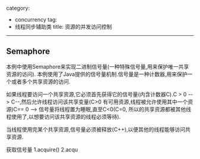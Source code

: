 ﻿category: 
- concurrency
tag:
- 线程同步辅助类
title: 资源的并发访问控制
---
## Semaphore

本例中使用Semaphore来实现二进制信号量(一种特殊信号量,用来保护唯一共享资源的访问).
本例使用了Java提供的信号量机制.信号量是一种计数器,用来保护一个或者多个共享资源的访问.

如果线程要访问一个共享资源,它必须首先获得它的信号量(内含计数器C).C > 0 --> C--,然后允许线程访问该共享变量(C>0 有可用资源,线程被允许使用其中一个资源)C== 0 --> 信号量将线程置为睡眠,直至C<0(C=0, 所以的共享资源都被其他线程使用了,以想要访问该共享资源的线程必须等待).

当线程使用完某个共享资源,信号量必须被释放(C++),以便其他的线程能够访问共享资源.

获取信号量
1.acquire()
2.acqu